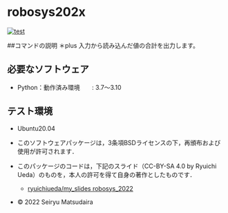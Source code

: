 # robosys202x

[![test](https://github.com/seiryu01/robosys202x/actions/workflows/test.yml/badge.svg)](https://github.com/seiryu01/robosys202x/actions/workflows/test.yml)

##コマンドの説明
＊plus
 入力から読み込んだ値の合計を出力します。

## 必要なソフトウェア
* Python：動作済み環境　　: 3.7～3.10

## テスト環境
* Ubuntu20.04


 * このソフトウェアパッケージは，3条項BSDライセンスの下，再頒布および使用が許可されます．
 * このパッケージのコードは，下記のスライド（CC-BY-SA 4.0 by Ryuichi Ueda）のものを，本人の許可を得て自身の著作としたものです．
      * [ryuichiueda/my_slides robosys_2022](https://github.com/ryuichiueda/my_slides/tree/master/robosys_2022)
  * © 2022 Seiryu Matsudaira
